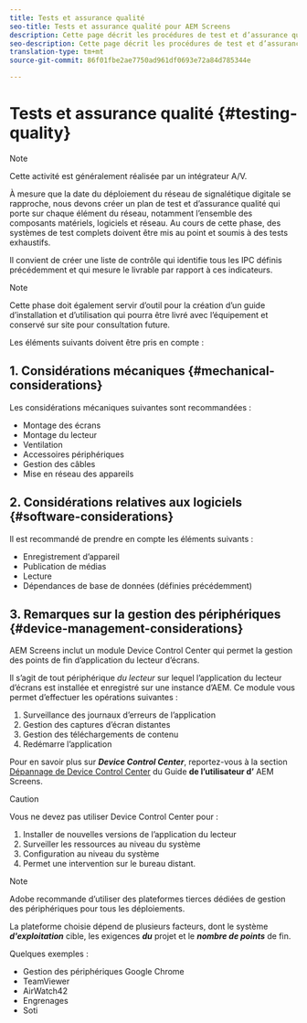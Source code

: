 ```yaml
---
title: Tests et assurance qualité
seo-title: Tests et assurance qualité pour AEM Screens
description: Cette page décrit les procédures de test et d’assurance qualité dans le cadre du guide des bonnes pratiques d’AEM Screens
seo-description: Cette page décrit les procédures de test et d’assurance qualité dans le cadre du guide des bonnes pratiques d’AEM Screens
translation-type: tm+mt
source-git-commit: 86f01fbe2ae7750ad961df0693e72a84d785344e

---
```



# Tests et assurance qualité {#testing-quality}

>[!NOTE]
>
>Cette activité est généralement réalisée par un intégrateur A/V.

À mesure que la date du déploiement du réseau de signalétique digitale se rapproche, nous devons créer un plan de test et d’assurance qualité qui porte sur chaque élément du réseau, notamment l’ensemble des composants matériels, logiciels et réseau.
Au cours de cette phase, des systèmes de test complets doivent être mis au point et soumis à des tests exhaustifs.

Il convient de créer une liste de contrôle qui identifie tous les IPC définis précédemment et qui mesure le livrable par rapport à ces indicateurs.

>[!NOTE]
> Cette phase doit également servir d’outil pour la création d’un guide d’installation et d’utilisation qui pourra être livré avec l’équipement et conservé sur site pour consultation future.

Les éléments suivants doivent être pris en compte :

## 1. Considérations mécaniques {#mechanical-considerations}

Les considérations mécaniques suivantes sont recommandées :

* Montage des écrans
* Montage du lecteur
* Ventilation
* Accessoires périphériques
* Gestion des câbles
* Mise en réseau des appareils

## 2. Considérations relatives aux logiciels {#software-considerations}

Il est recommandé de prendre en compte les éléments suivants :

* Enregistrement d’appareil
* Publication de médias
* Lecture
* Dépendances de base de données (définies précédemment)


## 3. Remarques sur la gestion des périphériques {#device-management-considerations}


AEM Screens inclut un module Device Control Center qui permet la gestion des points de fin d’application du lecteur d’écrans.

Il s’agit de tout périphérique *du lecteur* sur lequel l’application du lecteur d’écrans est installée et enregistré sur une instance d’AEM.
Ce module vous permet d’effectuer les opérations suivantes :

1. Surveillance des journaux d’erreurs de l’application
1. Gestion des captures d’écran distantes
1. Gestion des téléchargements de contenu
1. Redémarre l’application

Pour en savoir plus sur ***Device Control Center***, reportez-vous à la section [Dépannage de Device Control Center](https://helpx.adobe.com/experience-manager/6-5/screens/using/monitoring-screens.html) du Guide **de l’utilisateur d’** AEM Screens.

>[!CAUTION]
> Vous ne devez pas utiliser Device Control Center pour :
>
> 1. Installer de nouvelles versions de l’application du lecteur
> 1. Surveiller les ressources au niveau du système
> 1. Configuration au niveau du système
> 1. Permet une intervention sur le bureau distant.



>[!NOTE]
> Adobe recommande d’utiliser des plateformes tierces dédiées de gestion des périphériques pour tous les déploiements.

La plateforme choisie dépend de plusieurs facteurs, dont le système ***d'exploitation*** cible, les exigences ***du*** projet et le ***nombre de points*** de fin.

Quelques exemples :

* Gestion des périphériques Google Chrome
* TeamViewer
* AirWatch42
* Engrenages
* Soti
